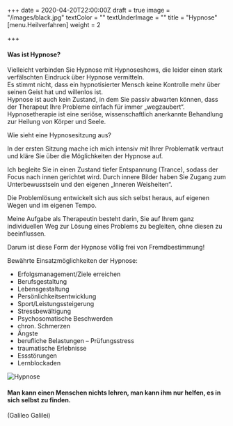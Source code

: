 +++
date = 2020-04-20T22:00:00Z
draft = true
image = "/images/black.jpg"
textColor = ""
textUnderImage = ""
title = "Hypnose"
[menu.Heilverfahren]
weight = 2

+++
#### Was ist Hypnose?

Vielleicht verbinden Sie Hypnose mit Hypnoseshows, die leider einen stark verfälschten Eindruck über Hypnose vermitteln.  
Es stimmt nicht, dass ein hypnotisierter Mensch keine Kontrolle mehr über seinen Geist hat und willenlos ist.  
Hypnose ist auch kein Zustand, in dem Sie passiv abwarten können, dass der Therapeut Ihre Probleme einfach für immer „wegzaubert“.  
Hypnosetherapie ist eine seriöse, wissenschaftlich anerkannte Behandlung zur Heilung von Körper und Seele.

Wie sieht eine Hypnosesitzung aus?

In der ersten Sitzung mache ich mich intensiv mit Ihrer Problematik vertraut und kläre Sie über die Möglichkeiten der Hypnose auf.

Ich begleite Sie in einen Zustand tiefer Entspannung (Trance), sodass der Focus nach innen gerichtet wird. Durch innere Bilder haben Sie Zugang zum Unterbewusstsein und den eigenen „Inneren Weisheiten“.

Die Problemlösung entwickelt sich aus sich selbst heraus, auf eigenen Wegen und im eigenen Tempo.

Meine Aufgabe als Therapeutin besteht darin, Sie auf Ihrem ganz individuellen Weg zur Lösung eines Problems zu begleiten, ohne diesen zu beeinflussen.

Darum ist diese Form der Hypnose völlig frei von Fremdbestimmung!

Bewährte Einsatzmöglichkeiten der Hypnose:

* Erfolgsmanagement/Ziele erreichen
* Berufsgestaltung
* Lebensgestaltung
* Persönlichkeitsentwicklung
* Sport/Leistungssteigerung
* Stressbewältigung
* Psychosomatische Beschwerden
* chron. Schmerzen
* Ängste
* berufliche Belastungen – Prüfungsstress
* traumatische Erlebnisse
* Essstörungen
* Lernblockaden

![Hypnose](http://www.hildegard-foerster.de/Portals/22/praxisbilder/black.jpg "Hypnosetherapie")

#### Man kann einen Menschen nichts lehren, man kann ihm nur helfen, es in sich selbst zu finden.

(Galileo Galilei)